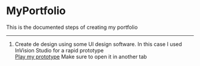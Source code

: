 # MyPortfolio

This is the documented steps of creating my portfolio

<hr>

<ol>
  <li>Create de design using some UI design software. In this case I used InVision Studio for a rapid prototype
    <div><a href="https://junnaruse.invisionapp.com/prototype/cki8c5fou005qa401xotf2mzp/play" target="_blank">Play my prototype</a><span> Make sure to open it in another tab           </span></div>
  </li>
</ol>
